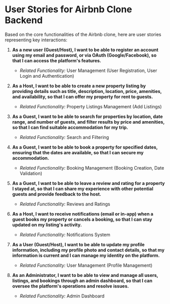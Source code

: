 # User Stories for Airbnb Clone Backend

Based on the core functionalities of the Airbnb clone, here are user stories representing key interactions:

1.  **As a new user (Guest/Host), I want to be able to register an account using my email and password, or via OAuth (Google/Facebook), so that I can access the platform's features.**
    * *Related Functionality:* User Management (User Registration, User Login and Authentication)

2.  **As a Host, I want to be able to create a new property listing by providing details such as title, description, location, price, amenities, and availability, so that I can offer my property for rent to guests.**
    * *Related Functionality:* Property Listings Management (Add Listings)

3.  **As a Guest, I want to be able to search for properties by location, date range, and number of guests, and filter results by price and amenities, so that I can find suitable accommodation for my trip.**
    * *Related Functionality:* Search and Filtering

4.  **As a Guest, I want to be able to book a property for specified dates, ensuring that the dates are available, so that I can secure my accommodation.**
    * *Related Functionality:* Booking Management (Booking Creation, Date Validation)

5.  **As a Guest, I want to be able to leave a review and rating for a property I stayed at, so that I can share my experience with other potential guests and provide feedback to the host.**
    * *Related Functionality:* Reviews and Ratings

6.  **As a Host, I want to receive notifications (email or in-app) when a guest books my property or cancels a booking, so that I can stay updated on my listing's activity.**
    * *Related Functionality:* Notifications System

7.  **As a User (Guest/Host), I want to be able to update my profile information, including my profile photo and contact details, so that my information is current and I can manage my identity on the platform.**
    * *Related Functionality:* User Management (Profile Management)

8.  **As an Administrator, I want to be able to view and manage all users, listings, and bookings through an admin dashboard, so that I can oversee the platform's operations and resolve issues.**
    * *Related Functionality:* Admin Dashboard

